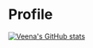 # Profile
[![Veena's GitHub stats](https://github-readme-stats.vercel.app/api?username=veenasnair18)](https://github.com/veenasnair18/github-readme-stats)
